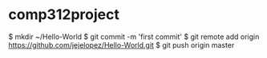 comp312project
==============
$ mkdir ~/Hello-World
$ git commit -m 'first commit'
$ git remote add origin https://github.com/jejelopez/Hello-World.git
$ git push origin master
